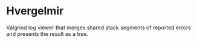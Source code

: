 Hvergelmir
==========

Valgrind log viewer that merges shared stack segments of reported errors and presents the result as a tree.

